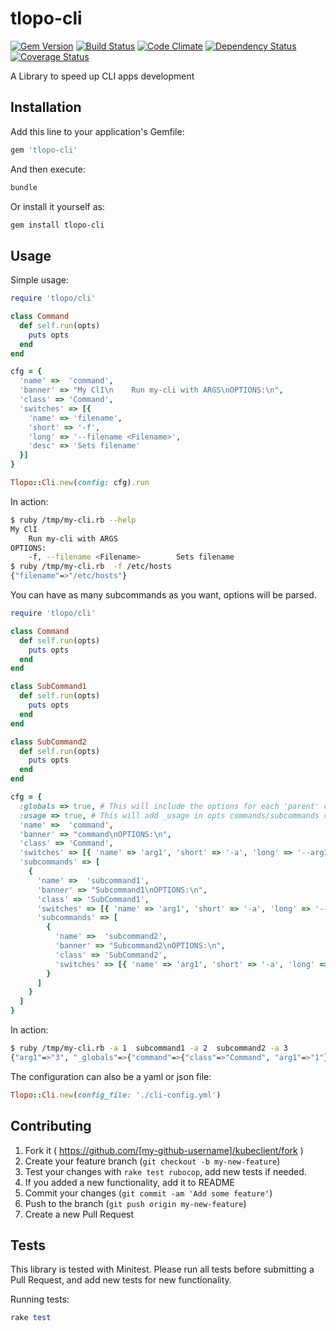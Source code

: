 # tlopo-cli
[![Gem Version](https://badge.fury.io/rb/tlopo-cli.svg)](http://badge.fury.io/rb/tlopo-cli)
[![Build Status](https://travis-ci.org/tlopo-ruby/tlopo-cli.svg?branch=master)](https://travis-ci.org/tlopo-ruby/tlopo-cli)
[![Code Climate](https://codeclimate.com/github/tlopo-ruby/tlopo-cli/badges/gpa.svg)](https://codeclimate.com/github/tlopo-ruby/tlopo-cli)
[![Dependency Status](https://gemnasium.com/tlopo-ruby/tlopo-cli.svg)](https://gemnasium.com/tlopo-ruby/tlopo-cli)
[![Coverage Status](https://coveralls.io/repos/github/tlopo-ruby/tlopo-cli/badge.svg?branch=master)](https://coveralls.io/github/tlopo-ruby/tlopo-cli?branch=master)

A Library to speed up CLI apps development

## Installation

Add this line to your application's Gemfile:

```ruby
gem 'tlopo-cli'
```

And then execute:

```Bash
bundle
```

Or install it yourself as:

```Bash
gem install tlopo-cli
```

## Usage

Simple usage: 
```ruby
require 'tlopo/cli'

class Command
  def self.run(opts)
    puts opts
  end
end

cfg = {
  'name' =>  'command',
  'banner' => "My ClI\n    Run my-cli with ARGS\nOPTIONS:\n",
  'class' => 'Command',
  'switches' => [{
    'name' => 'filename',
    'short' => '-f',
    'long' => '--filename <Filename>',
    'desc' => 'Sets filename'
  }]
}

Tlopo::Cli.new(config: cfg).run 
```
In action: 
```bash
$ ruby /tmp/my-cli.rb --help
My ClI
    Run my-cli with ARGS
OPTIONS:
    -f, --filename <Filename>        Sets filename
$ ruby /tmp/my-cli.rb  -f /etc/hosts
{"filename"=>"/etc/hosts"}
```

You can have as many subcommands as you want, options will be parsed.
```ruby
require 'tlopo/cli'

class Command
  def self.run(opts)
    puts opts
  end
end

class SubCommand1
  def self.run(opts)
    puts opts
  end
end

class SubCommand2
  def self.run(opts)
    puts opts
  end
end

cfg = {
  :globals => true, # This will include the options for each 'parent' command
  :usage => true, # This will add _usage in opts commands/subcommands can print it  if needed
  'name' =>  'command',
  'banner' => "command\nOPTIONS:\n",
  'class' => 'Command',
  'switches' => [{ 'name' => 'arg1', 'short' => '-a', 'long' => '--arg1 <arg1>', 'desc' => 'Sets arg1'}],
  'subcommands' => [
    { 
      'name' =>  'subcommand1',
      'banner' => "Subcommand1\nOPTIONS:\n",
      'class' => 'SubCommand1',
      'switches' => [{ 'name' => 'arg1', 'short' => '-a', 'long' => '--arg1 <arg1>', 'desc' => 'Sets subcommand1 arg1'} ],
      'subcommands' => [
        { 
          'name' =>  'subcommand2',
          'banner' => "Subcommand2\nOPTIONS:\n",
          'class' => 'SubCommand2',
          'switches' => [{ 'name' => 'arg1', 'short' => '-a', 'long' => '--arg1 <arg1>', 'desc' => 'Sets subcommand2 arg1'}]
        }
      ]
    }
  ]
}
```
In action: 
```bash
$ ruby /tmp/my-cli.rb -a 1  subcommand1 -a 2  subcommand2 -a 3
{"arg1"=>"3", "_globals"=>{"command"=>{"class"=>"Command", "arg1"=>"1"}, "command::subcommand1"=>{"class"=>"SubCommand1", "arg1"=>"2"}}}
```




The configuration can also be a yaml or json file: 

```ruby
Tlopo::Cli.new(config_file: './cli-config.yml')
```
## Contributing

1. Fork it ( https://github.com/[my-github-username]/kubeclient/fork )
2. Create your feature branch (`git checkout -b my-new-feature`)
3. Test your changes with `rake test rubocop`, add new tests if needed.
4. If you added a new functionality, add it to README
5. Commit your changes (`git commit -am 'Add some feature'`)
6. Push to the branch (`git push origin my-new-feature`)
7. Create a new Pull Request

## Tests

This library is tested with Minitest.
Please run all tests before submitting a Pull Request, and add new tests for new functionality.

Running tests:
```ruby
rake test
```
